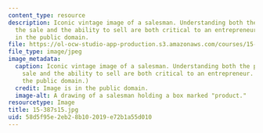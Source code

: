 ```yaml
---
content_type: resource
description: Iconic vintage image of a salesman. Understanding both the process of
  the sale and the ability to sell are both critical to an entrepreneur. Image is
  in the public domain.
file: https://ol-ocw-studio-app-production.s3.amazonaws.com/courses/15-387-entrepreneurial-sales-spring-2015/58d5f95e2eb28b102019e72b1a55d010_15-387s15.jpg
file_type: image/jpeg
image_metadata:
  caption: Iconic vintage image of a salesman. Understanding both the process of the
    sale and the ability to sell are both critical to an entrepreneur. (Image is in
    the public domain.)
  credit: Image is in the public domain.
  image-alt: A drawing of a salesman holding a box marked "product."
resourcetype: Image
title: 15-387s15.jpg
uid: 58d5f95e-2eb2-8b10-2019-e72b1a55d010
---
```


